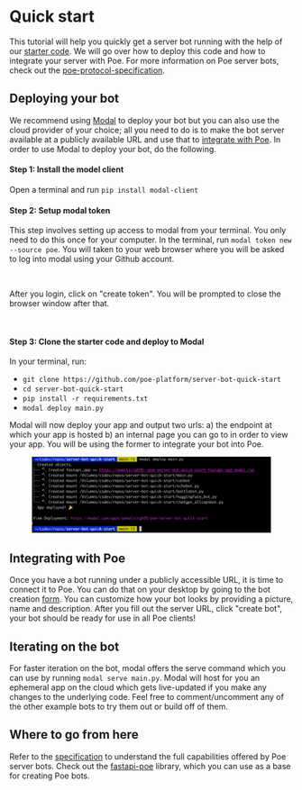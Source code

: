 # Quick start

This tutorial will help you quickly get a server bot running with the help of our [starter code](https://github.com/poe-platform/server-bot-quick-start). We will go over how to deploy this code and how to integrate your server with Poe. For more information on Poe server bots, check out the [poe-protocol-specification](poe-protocol-specification/ "mention").

## Deploying your bot

We recommend using [Modal](https://modal.com/?utm\_source=poe) to deploy your bot but you can also use the cloud provider of your choice; all you need to do is to make the bot server available at a publicly available URL and use that to [integrate with Poe](quick-start.md#integrating-with-poe). In order to use Modal to deploy your bot, do the following.

#### Step 1: Install the model client

Open a terminal and run `pip install modal-client`

#### Step 2: Setup modal token

This step involves setting up access to modal from your terminal. You only need to do this once for your computer. In the terminal, run `modal token new --source poe`. You will taken to your web browser where you will be asked to log into modal using your Github account.

<figure><img src="../.gitbook/assets/login.png" alt=""><figcaption></figcaption></figure>

After you login, click on "create token". You will be prompted to close the browser window after that.

<figure><img src="../.gitbook/assets/create_token.png" alt=""><figcaption></figcaption></figure>

#### Step 3: Clone the starter code and deploy to Modal

In your terminal, run:

* `git clone https://github.com/poe-platform/server-bot-quick-start`
* `cd server-bot-quick-start`
* `pip install -r requirements.txt`
* `modal deploy main.py`

Modal will now deploy your app and output two urls: a) the endpoint at which your app is hosted b) an internal page you can go to in order to view your app. You will be using the former to integrate your bot into Poe.

<figure><img src="../.gitbook/assets/image (5).png" alt=""><figcaption></figcaption></figure>

## Integrating with Poe

Once you have a bot running under a publicly accessible URL, it is time to connect it to Poe. You can do that on your desktop by going to the bot creation [form](https://poe.com/create\_bot?server=1). You can customize how your bot looks by providing a picture, name and description. After you fill out the server URL, click "create bot", your bot should be ready for use in all Poe clients!

## Iterating on the bot

For faster iteration on the bot, modal offers the serve command which you can use by running `modal serve main.py`. Modal will host for you an ephemeral app on the cloud which gets live-updated if you make any changes to the underlying code. Feel free to comment/uncomment any of the other example bots to try them out or build off of them.

## Where to go from here

Refer to the [specification](poe-protocol-specification/) to understand the full capabilities offered by Poe server bots. Check out the [fastapi-poe](https://pypi.org/project/fastapi-poe/) library, which you can use as a base for creating Poe bots.
